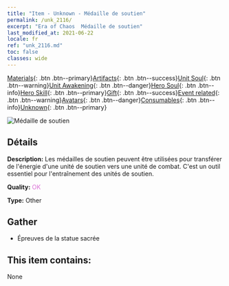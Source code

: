 ```yaml
---
title: "Item - Unknown - Médaille de soutien"
permalink: /unk_2116/
excerpt: "Era of Chaos  Médaille de soutien"
last_modified_at: 2021-06-22
locale: fr
ref: "unk_2116.md"
toc: false
classes: wide
---
```

 [Materials](/ItemsFR/){: .btn .btn--primary}[Artifacts](/ItemsFR/Artifacts/){: .btn .btn--success}[Unit Soul](/ItemsFR/UnitSoul/){: .btn .btn--warning}[Unit Awakening](/ItemsFR/UnitAwakening/){: .btn .btn--danger}[Hero Soul](/ItemsFR/HeroSoul/){: .btn .btn--info}[Hero Skill](/ItemsFR/HeroSkill/){: .btn .btn--primary}[Gift](/ItemsFR/Gift/){: .btn .btn--success}[Event related](/ItemsFR/Events/){: .btn .btn--warning}[Avatars](/ItemsFR/Avatars/){: .btn .btn--danger}[Consumables](/ItemsFR/Consumables/){: .btn .btn--info}[Unknown](/ItemsFR/Unknown/){: .btn .btn--primary}

 ![Médaille de soutien](/images/t/i_994011.png)

## Détails
 **Description:** Les médailles de soutien peuvent être utilisées pour transférer de l'énergie d'une unité de soutien vers une unité de combat. C'est un outil essentiel pour l'entraînement des unités de soutien.

 **Quality:** <span style="color: #DA70D6">OK</span>

 **Type:** Other

## Gather

*    Épreuves de la statue sacrée 

## This item contains:

  None


